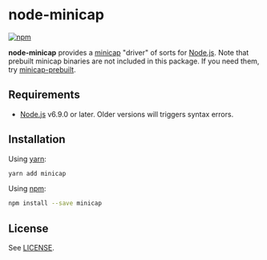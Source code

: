 # node-minicap

[![npm](https://img.shields.io/npm/v/minicap.svg)](https://www.npmjs.com/package/minicap)

**node-minicap** provides a [minicap](https://github.com/openstf/minicap) "driver" of sorts for [Node.js](https://nodejs.org/en/). Note that prebuilt minicap binaries are not included in this package. If you need them, try [minicap-prebuilt](https://www.npmjs.com/package/minicap-prebuilt).

## Requirements

* [Node.js](https://nodejs.org) v6.9.0 or later. Older versions will triggers syntax errors.

## Installation

Using [yarn](https://yarnpkg.com/):

```sh
yarn add minicap
```

Using [npm](https://www.npmjs.com/):

```sh
npm install --save minicap
```

## License

See [LICENSE](LICENSE).

